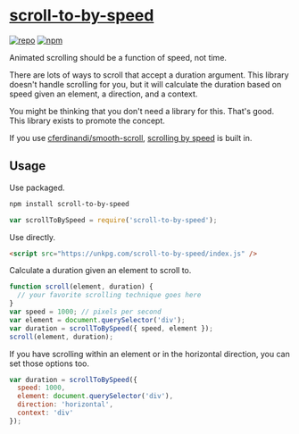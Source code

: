 # [scroll-to-by-speed][1]

[![repo](https://img.shields.io/badge/repository-Github-black.svg?style=flat-square)](https://github.com/ryanburnette/scroll-to-by-speed)
[![npm](https://img.shields.io/badge/package-NPM-green.svg?style=flat-square)](https://www.npmjs.com/package/scroll-to-by-speed)

Animated scrolling should be a function of speed, not time.

There are lots of ways to scroll that accept a duration argument. This library
doesn't handle scrolling for you, but it will calculate the duration based on
speed given an element, a direction, and a context.

You might be thinking that you don't need a library for this. That's good. This
library exists to promote the concept.

If you use
[cferdinandi/smooth-scroll](https://github.com/cferdinandi/smooth-scroll),
[scrolling by speed](https://github.com/cferdinandi/smooth-scroll#scroll-speed)
is built in.

## Usage

Use packaged.

```bash
npm install scroll-to-by-speed
```

```js
var scrollToBySpeed = require('scroll-to-by-speed');
```

Use directly.

```html
<script src="https://unkpg.com/scroll-to-by-speed/index.js" />
```

Calculate a duration given an element to scroll to.

```js
function scroll(element, duration) {
  // your favorite scrolling technique goes here
}
var speed = 1000; // pixels per second
var element = document.querySelector('div');
var duration = scrollToBySpeed({ speed, element });
scroll(element, duration);
```

If you have scrolling within an element or in the horizontal direction, you can
set those options too.

```js
var duration = scrollToBySpeed({
  speed: 1000,
  element: document.querySelector('div'),
  direction: 'horizontal',
  context: 'div'
});
```

[1]: https://github.com/ryanburnette/scroll-to-by-speed
